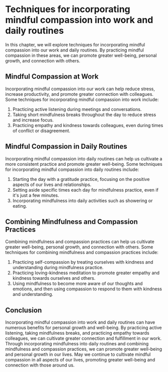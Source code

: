 Techniques for incorporating mindful compassion into work and daily routines
========================================================================================================================

In this chapter, we will explore techniques for incorporating mindful compassion into our work and daily routines. By practicing mindful compassion in these areas, we can promote greater well-being, personal growth, and connection with others.

Mindful Compassion at Work
--------------------------

Incorporating mindful compassion into our work can help reduce stress, increase productivity, and promote greater connection with colleagues. Some techniques for incorporating mindful compassion into work include:

1. Practicing active listening during meetings and conversations.
2. Taking short mindfulness breaks throughout the day to reduce stress and increase focus.
3. Practicing empathy and kindness towards colleagues, even during times of conflict or disagreement.

Mindful Compassion in Daily Routines
------------------------------------

Incorporating mindful compassion into daily routines can help us cultivate a more consistent practice and promote greater well-being. Some techniques for incorporating mindful compassion into daily routines include:

1. Starting the day with a gratitude practice, focusing on the positive aspects of our lives and relationships.
2. Setting aside specific times each day for mindfulness practice, even if it's just a few minutes.
3. Incorporating mindfulness into daily activities such as showering or eating.

Combining Mindfulness and Compassion Practices
----------------------------------------------

Combining mindfulness and compassion practices can help us cultivate greater well-being, personal growth, and connection with others. Some techniques for combining mindfulness and compassion practices include:

1. Practicing self-compassion by treating ourselves with kindness and understanding during mindfulness practice.
2. Practicing loving-kindness meditation to promote greater empathy and kindness towards ourselves and others.
3. Using mindfulness to become more aware of our thoughts and emotions, and then using compassion to respond to them with kindness and understanding.

Conclusion
----------

Incorporating mindful compassion into work and daily routines can have numerous benefits for personal growth and well-being. By practicing active listening, taking mindfulness breaks, and practicing empathy towards colleagues, we can cultivate greater connection and fulfillment in our work. Through incorporating mindfulness into daily routines and combining mindfulness and compassion practices, we can promote greater well-being and personal growth in our lives. May we continue to cultivate mindful compassion in all aspects of our lives, promoting greater well-being and connection with those around us.
